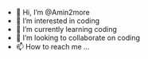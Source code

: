 - 👋 Hi, I’m @Amin2more
- 👀 I’m interested in coding
- 🌱 I’m currently learning coding
- 💞️ I’m looking to collaborate on coding
- 📫 How to reach me ...

<!---
Amin2more/Amin2more is a ✨ special ✨ repository because its `README.md` (this file) appears on your GitHub profile.
You can click the Preview link to take a look at your changes.
--->
